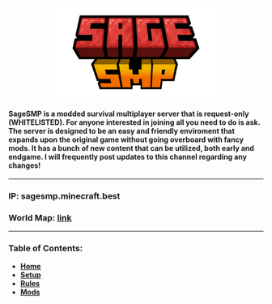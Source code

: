 <p align="center">
  <img src="images/SageSMPLogo.png" width="320" height="180"/>
</p>

#### **SageSMP** is a modded survival multiplayer server that is **request-only** (WHITELISTED). For anyone interested in joining all you need to do is ask. The server is designed to be an easy and friendly enviroment that expands upon the original game without going overboard with fancy mods. It has a bunch of new content that can be utilized, both early and endgame. I will frequently post updates to this channel regarding any changes! 

--------

### IP: sagesmp.minecraft.best
### World Map:  [link](http://sagesmp.minecraft.best:8123/)

--------

### **Table of Contents:**
- **[Home](https://github.com/KAMKEEL/SageSMP/wiki/Home)**
- **[Setup](https://github.com/KAMKEEL/SageSMP/wiki/Setup)**
- **[Rules](https://github.com/KAMKEEL/SageSMP/wiki/Rules)**
- **[Mods](https://github.com/KAMKEEL/SageSMP/wiki/Mods)**
